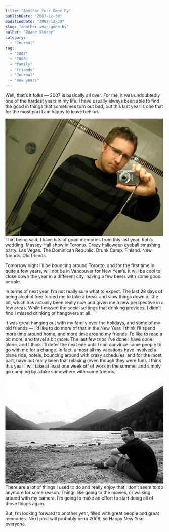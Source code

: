 ```yaml
---
title: "Another Year Gone By"
publishDate: "2007-12-30"
modifiedDate: "2007-12-30"
slug: "another-year-gone-by"
author: "Duane Storey"
category:
  - "Journal"
tag:
  - "2007"
  - "2008"
  - "family"
  - "friends"
  - "Journal"
  - "new years"
---
```


Well, that’s it folks — 2007 is basically all over. For me, it was undoubtedly one of the hardest years in my life. I have usually always been able to find the good in things that sometimes turn out bad, but this last year is one that for the most part I am happy to leave behind.

  
![](_images/another-year-gone-by-1.jpg)  
That being said, I have lots of good memories from this last year. Rob’s wedding. Massey Hall show in Toronto. Crazy halloween eyeball smashing party. Las Vegas. The Dominican Republic. Drunk Camp. Finland. New friends. Old friends.

Tomorrow night I’ll be bouncing around Toronto, and for the first time in quite a few years, will not be in Vancouver for New Year’s. It will be cool to close down the year in a different city, having a few beers with some good people.

In terms of next year, I’m not really sure what to expect. The last 28 days of being alcohol free forced me to take a break and slow things down a little bit, which has actually been really nice and given me a new perspective in a few areas. While I missed the social settings that drinking provides, I didn’t find I missed drinking or hangovers at all.

It was great hanging out with my family over the holidays, and some of my old friends — I’d like to do more of that in the New Year. I think I’ll spend more time around home, and more time around my friends. I’d like to read a bit more, and travel a bit more. The last few trips I’ve done I have done alone, and I think I’ll defer the next one until I can convince some people to go with me for a change. In fact, almost all my vacations have involved a plane ride, hotels, bouncing around with crazy schedules, and for the most part, have not really been that relaxing (even though they were fun). I think this year I will take at least one week off of work in the summer and simply go camping by a lake somewhere with some friends.

  
[![](_images/another-year-gone-by-2.jpg)](http://flickr.com/photos/duanestorey/1131870902/)  
There are a lot of things I used to do and really enjoy that I don’t seem to do anymore for some reason. Things like going to the movies, or walking around with my camera. I’m going to make an effort to start doing all of those things again.

But, I’m looking forward to another year, filled with great people and great memories. Next post will probably be in 2008, so Happy New Year everyone.